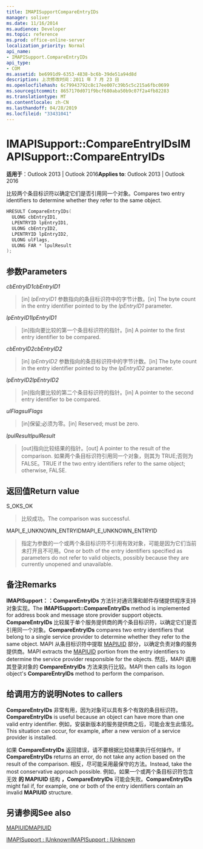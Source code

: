 ```yaml
---
title: IMAPISupportCompareEntryIDs
manager: soliver
ms.date: 11/16/2014
ms.audience: Developer
ms.topic: reference
ms.prod: office-online-server
localization_priority: Normal
api_name:
- IMAPISupport.CompareEntryIDs
api_type:
- COM
ms.assetid: be6991d9-6353-4838-bc6b-39de51a94d8d
description: 上次修改时间：2011 年 7 月 23 日
ms.openlocfilehash: 6c79943792c8c17ee007c39b5c5c215a6fbc0699
ms.sourcegitcommit: 8657170d071f9bcf680aba50b9c07f2a4fb82283
ms.translationtype: MT
ms.contentlocale: zh-CN
ms.lasthandoff: 04/28/2019
ms.locfileid: "33431041"
---
```

# <a name="imapisupportcompareentryids"></a><span data-ttu-id="3e3df-103">IMAPISupport::CompareEntryIDs</span><span class="sxs-lookup"><span data-stu-id="3e3df-103">IMAPISupport::CompareEntryIDs</span></span>

  
  
<span data-ttu-id="3e3df-104">**适用于**：Outlook 2013 | Outlook 2016</span><span class="sxs-lookup"><span data-stu-id="3e3df-104">**Applies to**: Outlook 2013 | Outlook 2016</span></span> 
  
<span data-ttu-id="3e3df-105">比较两个条目标识符以确定它们是否引用同一个对象。</span><span class="sxs-lookup"><span data-stu-id="3e3df-105">Compares two entry identifiers to determine whether they refer to the same object.</span></span> 
  
```cpp
HRESULT CompareEntryIDs(
  ULONG cbEntryID1,
  LPENTRYID lpEntryID1,
  ULONG cbEntryID2,
  LPENTRYID lpEntryID2,
  ULONG ulFlags,
  ULONG FAR * lpulResult
);
```

## <a name="parameters"></a><span data-ttu-id="3e3df-106">参数</span><span class="sxs-lookup"><span data-stu-id="3e3df-106">Parameters</span></span>

 <span data-ttu-id="3e3df-107">_cbEntryID1_</span><span class="sxs-lookup"><span data-stu-id="3e3df-107">_cbEntryID1_</span></span>
  
> <span data-ttu-id="3e3df-108">[in]  _lpEntryID1_ 参数指向的条目标识符中的字节计数。</span><span class="sxs-lookup"><span data-stu-id="3e3df-108">[in] The byte count in the entry identifier pointed to by the  _lpEntryID1_ parameter.</span></span> 
    
 <span data-ttu-id="3e3df-109">_lpEntryID1_</span><span class="sxs-lookup"><span data-stu-id="3e3df-109">_lpEntryID1_</span></span>
  
> <span data-ttu-id="3e3df-110">[in]指向要比较的第一个条目标识符的指针。</span><span class="sxs-lookup"><span data-stu-id="3e3df-110">[in] A pointer to the first entry identifier to be compared.</span></span>
    
 <span data-ttu-id="3e3df-111">_cbEntryID2_</span><span class="sxs-lookup"><span data-stu-id="3e3df-111">_cbEntryID2_</span></span>
  
> <span data-ttu-id="3e3df-112">[in]  _lpEntryID2_ 参数指向的条目标识符中的字节计数。</span><span class="sxs-lookup"><span data-stu-id="3e3df-112">[in] The byte count in the entry identifier pointed to by the  _lpEntryID2_ parameter.</span></span> 
    
 <span data-ttu-id="3e3df-113">_lpEntryID2_</span><span class="sxs-lookup"><span data-stu-id="3e3df-113">_lpEntryID2_</span></span>
  
> <span data-ttu-id="3e3df-114">[in]指向要比较的第二个条目标识符的指针。</span><span class="sxs-lookup"><span data-stu-id="3e3df-114">[in] A pointer to the second entry identifier to be compared.</span></span>
    
 <span data-ttu-id="3e3df-115">_ulFlags_</span><span class="sxs-lookup"><span data-stu-id="3e3df-115">_ulFlags_</span></span>
  
> <span data-ttu-id="3e3df-116">[in]保留;必须为零。</span><span class="sxs-lookup"><span data-stu-id="3e3df-116">[in] Reserved; must be zero.</span></span>
    
 <span data-ttu-id="3e3df-117">_lpulResult_</span><span class="sxs-lookup"><span data-stu-id="3e3df-117">_lpulResult_</span></span>
  
> <span data-ttu-id="3e3df-118">[out]指向比较结果的指针。</span><span class="sxs-lookup"><span data-stu-id="3e3df-118">[out] A pointer to the result of the comparison.</span></span> <span data-ttu-id="3e3df-119">如果两个条目标识符引用同一个对象，则其为 TRUE;否则为 FALSE。</span><span class="sxs-lookup"><span data-stu-id="3e3df-119">TRUE if the two entry identifiers refer to the same object; otherwise, FALSE.</span></span>
    
## <a name="return-value"></a><span data-ttu-id="3e3df-120">返回值</span><span class="sxs-lookup"><span data-stu-id="3e3df-120">Return value</span></span>

<span data-ttu-id="3e3df-121">S_OK</span><span class="sxs-lookup"><span data-stu-id="3e3df-121">S_OK</span></span> 
  
> <span data-ttu-id="3e3df-122">比较成功。</span><span class="sxs-lookup"><span data-stu-id="3e3df-122">The comparison was successful.</span></span>
    
<span data-ttu-id="3e3df-123">MAPI_E_UNKNOWN_ENTRYID</span><span class="sxs-lookup"><span data-stu-id="3e3df-123">MAPI_E_UNKNOWN_ENTRYID</span></span> 
  
> <span data-ttu-id="3e3df-124">指定为参数的一个或两个条目标识符不引用有效对象，可能是因为它们当前未打开且不可用。</span><span class="sxs-lookup"><span data-stu-id="3e3df-124">One or both of the entry identifiers specified as parameters do not refer to valid objects, possibly because they are currently unopened and unavailable.</span></span>
    
## <a name="remarks"></a><span data-ttu-id="3e3df-125">备注</span><span class="sxs-lookup"><span data-stu-id="3e3df-125">Remarks</span></span>

<span data-ttu-id="3e3df-126">**IMAPISupport：：CompareEntryIDs** 方法针对通讯簿和邮件存储提供程序支持对象实现。</span><span class="sxs-lookup"><span data-stu-id="3e3df-126">The **IMAPISupport::CompareEntryIDs** method is implemented for address book and message store provider support objects.</span></span> <span data-ttu-id="3e3df-127">**CompareEntryIDs** 比较属于单个服务提供商的两个条目标识符，以确定它们是否引用同一个对象。</span><span class="sxs-lookup"><span data-stu-id="3e3df-127">**CompareEntryIDs** compares two entry identifiers that belong to a single service provider to determine whether they refer to the same object.</span></span> <span data-ttu-id="3e3df-128">MAPI 从条目标识符中提取 [MAPIUID](mapiuid.md) 部分，以确定负责对象的服务提供商。</span><span class="sxs-lookup"><span data-stu-id="3e3df-128">MAPI extracts the [MAPIUID](mapiuid.md) portion from the entry identifiers to determine the service provider responsible for the objects.</span></span> <span data-ttu-id="3e3df-129">然后，MAPI 调用其登录对象的 **CompareEntryIDs** 方法来执行比较。</span><span class="sxs-lookup"><span data-stu-id="3e3df-129">MAPI then calls its logon object's **CompareEntryIDs** method to perform the comparison.</span></span> 
  
## <a name="notes-to-callers"></a><span data-ttu-id="3e3df-130">给调用方的说明</span><span class="sxs-lookup"><span data-stu-id="3e3df-130">Notes to callers</span></span>

 <span data-ttu-id="3e3df-131">**CompareEntryIDs** 非常有用，因为对象可以具有多个有效的条目标识符。</span><span class="sxs-lookup"><span data-stu-id="3e3df-131">**CompareEntryIDs** is useful because an object can have more than one valid entry identifier.</span></span> <span data-ttu-id="3e3df-132">例如，安装新版本的服务提供商之后，可能会发生此情况。</span><span class="sxs-lookup"><span data-stu-id="3e3df-132">This situation can occur, for example, after a new version of a service provider is installed.</span></span> 
  
<span data-ttu-id="3e3df-133">如果 **CompareEntryIDs** 返回错误，请不要根据比较结果执行任何操作。</span><span class="sxs-lookup"><span data-stu-id="3e3df-133">If **CompareEntryIDs** returns an error, do not take any action based on the result of the comparison.</span></span> <span data-ttu-id="3e3df-134">相反，尽可能采用最保守的方法。</span><span class="sxs-lookup"><span data-stu-id="3e3df-134">Instead, take the most conservative approach possible.</span></span> <span data-ttu-id="3e3df-135">例如，如果一个或两个条目标识符包含无效 **的 MAPIUID** 结构 **，CompareEntryIDs** 可能会失败。</span><span class="sxs-lookup"><span data-stu-id="3e3df-135">**CompareEntryIDs** might fail if, for example, one or both of the entry identifiers contain an invalid **MAPIUID** structure.</span></span> 
  
## <a name="see-also"></a><span data-ttu-id="3e3df-136">另请参阅</span><span class="sxs-lookup"><span data-stu-id="3e3df-136">See also</span></span>



[<span data-ttu-id="3e3df-137">MAPIUID</span><span class="sxs-lookup"><span data-stu-id="3e3df-137">MAPIUID</span></span>](mapiuid.md)
  
[<span data-ttu-id="3e3df-138">IMAPISupport : IUnknown</span><span class="sxs-lookup"><span data-stu-id="3e3df-138">IMAPISupport : IUnknown</span></span>](imapisupportiunknown.md)

